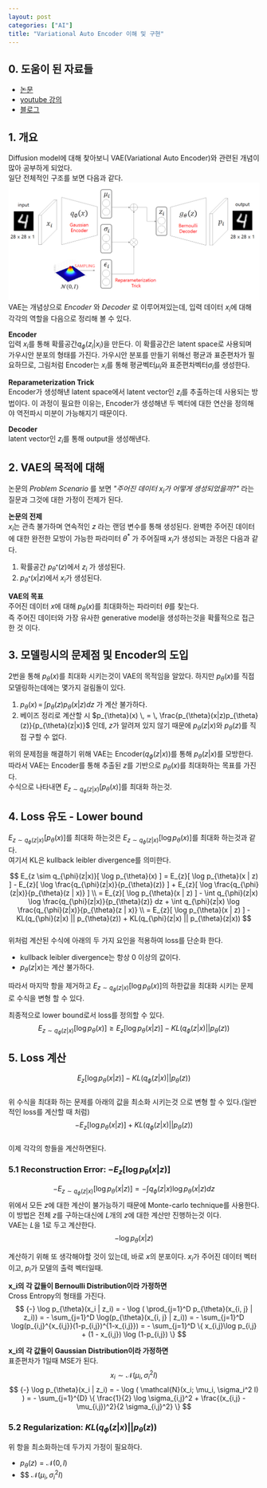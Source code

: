 ```yaml
---
layout: post
categories: ["AI"]
title: "Variational Auto Encoder 이해 및 구현"
---
```


## 0. 도움이 된 자료들
- [논문](https://arxiv.org/pdf/1312.6114.pdf?source=post_page---------------------------)
- [youtube 강의](https://www.youtube.com/watch?v=GbCAwVVKaHY)
- [블로그](https://process-mining.tistory.com/161)

## 1. 개요
Diffusion model에 대해 찾아보니 VAE(Variational Auto Encoder)와 관련된 개념이 많아 공부하게 되었다.  
일단 전체적인 구조를 보면 다음과 같다.  
![structure](/assets/post/AI/variational_auto_encoder/structure.png)  
VAE는 개념상으로 _Encoder_ 와 _Decoder_ 로 이루어져있는데, 입력 데이터 $x_i$에 대해 각각의 역할을 다음으로 정리해 볼 수 있다.  
  
__Encoder__  
입력 $x_i$를 통해 확률공간$q_{\phi}(z_i|x_i)$을 만든다. 이 확률공간은 latent space로 사용되며 가우시안 분포의 형태를 가진다. 
가우시안 분포를 만들기 위해선 평균과 표준편차가 필요하므로, 그림처럼 Encoder는 $x_i$를 통해 평균벡터$\mu_i$와 표준편차벡터$\sigma_i$를 생성한다.  
  
__Reparameterization Trick__  
Encoder가 생성해낸 latent space에서 latent vector인 $z_i$를 추출하는데 사용되는 방법이다. 
이 과정이 필요한 이유는, Encoder가 생성해낸 두 벡터에 대한 연산을 정의해야 역전파시 미분이 가능해지기 때문이다. 
  
__Decoder__  
latent vector인 $z_i$를 통해 output을 생성해낸다.  
  
## 2. VAE의 목적에 대해
논문의 _Problem Scenario_ 를 보면 _"주어진 데이터 $x_i$가 어떻게 생성되었을까?"_ 라는 질문과 그것에 대한 가정이 전제가 된다.  
  
__논문의 전제__   
$x_i$는 관측 불가하며 연속적인 $z$ 라는 랜덤 변수를 통해 생성된다. 
완벽한 주어진 데이터에 대한 완전한 모방이 가능한 파라미터 $\theta^*$ 가 주어질때  $x_i$가 생성되는 과정은 다음과 같다.   
1. 확률공간 $p_{\theta^*}(z)$에서 $z_i$ 가 생성된다. 
2. $p_{\theta^*}(x | z)$에서 $x_i$가 생성된다.  
  

__VAE의 목표__  
주어진 데이터 $x$에 대해 $p_{\theta}(x)$를 최대화하는 파라미터 $\theta$를 찾는다.  
즉 주어진 데이터와 가장 유사한 generative model을 생성하는것을 확률적으로 접근한 것 이다.  
  
## 3. 모델링시의 문제점 및 Encoder의 도입
2번을 통해 $p_{\theta}(x)$를 최대화 시키는것이 VAE의 목적임을 알았다. 하지만 $p_{\theta}(x)$를 직접 모델링하는데에는 몇가지 걸림돌이 있다.  
  
1. $p_{\theta}(x) \, = \, \int{p_{\theta}(z)p_{\theta}(x|z)dz}$ 가 계산 불가하다.
2. 베이즈 정리로 계산할 시 $p_{\theta}(x) \, = \, \frac{p_{\theta}(x|z)p_{\theta}(z)}{p_{\theta}(z|x)}$ 인데, $z$가 알려져 있지 않기 때문에 $p_{\theta}(z|x)$와 $p_{\theta}(z)$를 직접 구할 수 없다.  

위의 문제점을 해결하기 위해 VAE는 Encoder($q_{\phi}(z|x)$)를 통해 $p_{\theta}(z|x)$를 모방한다.  
따라서 VAE는 Encoder를 통해 추출된 $z$를 기반으로 $p_{\theta}(x)$를 최대화하는 목표를 가진다.  
수식으로 나타내면 $E_{z \sim q_{\phi}(z|x)}[p_{\theta}(x)]$를 최대화 하는것.  
  
## 4. Loss 유도 - Lower bound
$E_{z \sim q_{\phi}(z|x)}[ p_{\theta}(x)]$를 최대화 하는것은 $E_{z \sim q_{\phi}(z|x)}[ \log p_{\theta}(x) ]$를 최대화 하는것과 같다.  
여기서 KL은 kullback leibler divergence를 의미한다.  

$$
E_{z \sim q_{\phi}(z|x)}[ \log p_{\theta}(x) ] = E_{z}[ \log p_{\theta}(x | z) ] - E_{z}[ \log \frac{q_{\phi}(z|x)}{p_{\theta}(z)} ] + E_{z}[ \log \frac{q_{\phi}(z|x)}{p_{\theta}(z | x)} ] \\
=  E_{z}[ \log p_{\theta}(x | z) ] - \int q_{\phi}(z|x) \log \frac{q_{\phi}(z|x)}{p_{\theta}(z)} dz + \int q_{\phi}(z|x) \log \frac{q_{\phi}(z|x)}{p_{\theta}(z | x)} \\ 
=  E_{z}[ \log p_{\theta}(x | z) ] - KL(q_{\phi}(z|x) || p_{\theta}(z)) + KL(q_{\phi}(z|x) || p_{\theta}(z|x))
$$  
위처럼 계산된 수식에 아래의 두 가지 요인을 적용하여 loss를 단순화 한다.
- kullback leibler divergence는 항상 0 이상의 값이다.
- $p_{\theta}(z|x)$는 계산 불가하다.  

따라서 마지막 항을 제거하고 $E_{z \sim q_{\phi}(z|x)}[ \log p_{\theta}(x) ]$의 하한값을 최대화 시키는 문제로 수식을 변형 할 수 있다.  
  
최종적으로 lower bound로서 loss를 정의할 수 있다.  
$$
E_{z \sim q_{\phi}(z|x)}[ \log p_{\theta}(x) ] \ge  E_{z}[ \log p_{\theta}(x | z) ] - KL(q_{\phi}(z|x) || p_{\theta}(z))
$$  
  
## 5. Loss 계산
$$
E_{z}[ \log p_{\theta}(x | z) ] - KL(q_{\phi}(z|x) || p_{\theta}(z))
$$  
위 수식을 최대화 하는 문제를 아래의 값을 최소화 시키는것 으로 변형 할 수 있다.(일반적인 loss를 계산할 때 처럼)
$$
{-} E_{z}[ \log p_{\theta}(x | z) ] + KL(q_{\phi}(z|x) || p_{\theta}(z))
$$  
이제 각각의 항들을 계산하면된다.  
  
### 5.1 Reconstruction Error: ${-} E_{z}[ \log p_{\theta}(x | z) ]$
$$
{-} E_{z \sim q_{\phi}(z|x)}[ \log p_{\theta}(x | z) ] = - \int q_{\phi}(z|x) \log p_{\theta}(x|z) dz
$$
위에서 모든 $z$에 대한 계산이 불가능하기 때문에 Monte-carlo technique를 사용한다. 
이 방법은 전체 $z$를 구하는대신에 $L$개의 $z$에 대한 계산만 진행하는것 이다.  
VAE는 $L$을 1로 두고 계산한다.
$$
{-} \log p_{\theta}(x | z)
$$  
  
계산하기 위해 또 생각해야할 것이 있는데, 바로 $x$의 분포이다. 
$x_i$가 주어진 데이터 벡터이고, $p_i$가 모델의 출력 벡터일때.  
  
__x_i의 각 값들이 Bernoulli Distribution이라 가정하면__  
Cross Entropy의 형태를 가진다.  
$$
{-} \log p_{\theta}(x_i | z_i) 
= - \log (	\prod_{j=1}^D p_{\theta}(x_{i, j} | z_i)) 
= - \sum_{j=1}^D \log(p_{\theta}(x_{i, j} | z_i))
= - \sum_{j=1}^D \log(p_{i,j}^{x_{i,j}}(1-p_{i,j})^{1-x_{i,j}})
= - \sum_{j=1}^D \{ x_{i,j}\log p_{i,j} + (1 - x_{i,j}) \log (1-p_{i,j}) \}
$$  

__x_i의 각 값들이 Gaussian Distribution이라 가정하면__  
표준편차가 1일때 MSE가 된다.  
$$
x_i \sim \mathcal{N}(\mu_i, \sigma_i^2 I)
$$
$$
{-} \log p_{\theta}(x_i | z_i) 
= - \log ( \mathcal{N}(x_i; \mu_i, \sigma_i^2 I) ) 
= - \sum_{j=1}^{D} \{ \frac{1}{2} \log \sigma_{i,j}^2 +  \frac{(x_{i,j} - \mu_{i,j})^2}{2 \sigma_{i,j}^2} \}
$$
  
### 5.2 Regularization: $KL(q_{\phi}(z|x) || p_{\theta}(z))$
위 항을 최소화하는데 두가지 가정이 필요하다.  
- $p_{\theta}(z) = \mathcal{N}(0, I)$
- $$ $\mathcal{N}(\mu_i, \sigma_i^2 I)$
